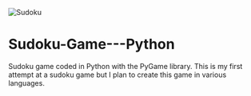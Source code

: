 ![Sudoku](https://kingcastro.com/sudokugame-github.jpg)


# Sudoku-Game---Python
Sudoku game coded in Python with the PyGame library. This is my first attempt at a sudoku game but I plan to create this game in various languages. 
